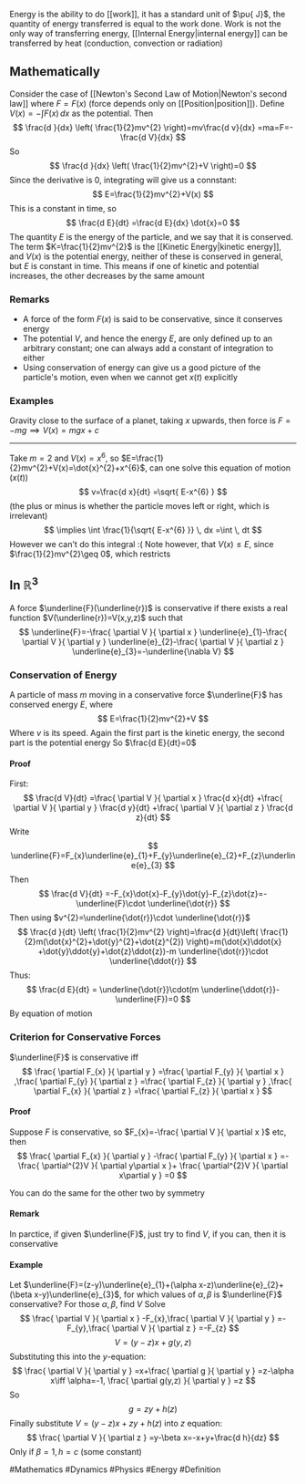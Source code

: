 Energy is the ability to do [[work]], it has a standard unit of $\pu{ J}$, the quantity of energy transferred is equal to the work done. Work is not the only way of transferring energy, [[Internal Energy|internal energy]] can be transferred by heat (conduction, convection or radiation)
## Mathematically
Consider the case of [[Newton's Second Law of Motion|Newton's second law]] where $F=F(x)$ (force depends only on [[Position|position]]). Define $V(x)=-\int F(x) \, dx$ as the potential. Then
$$
\frac{d }{dx} \left( \frac{1}{2}mv^{2} \right)=mv\frac{d v}{dx} =ma=F=-\frac{d V}{dx} 
$$
So
$$
\frac{d }{dx} \left( \frac{1}{2}mv^{2}+V \right)=0
$$
Since the derivative is 0, integrating will give us a connstant:
$$
E=\frac{1}{2}mv^{2}+V(x)
$$
This is a constant in time, so
$$
\frac{d E}{dt} =\frac{d E}{dx} \dot{x}=0
$$
The quantity $E$ is the energy of the particle, and we say that it is conserved. The term $K=\frac{1}{2}mv^{2}$ is the [[Kinetic Energy|kinetic energy]], and $V(x)$ is the potential energy, neither of these is conserved in general, but $E$ is constant in time. This means if one of kinetic and potential increases, the other decreases by the same amount
### Remarks
- A force of the form $F(x)$ is said to be conservative, since it conserves energy
- The potential $V$, and hence the energy $E$, are only defined up to an arbitrary constant; one can always add a constant of integration to either
- Using conservation of energy can give us a good picture of the particle's motion, even when we cannot get $x(t)$ explicitly
### Examples
Gravity close to the surface of a planet, taking $x$ upwards, then force is $F=-mg\implies V(x)=mgx+c$
___
Take $m=2$ and $V(x)=x^{6}$, so $E=\frac{1}{2}mv^{2}+V(x)=\dot{x}^{2}+x^{6}$, can one solve this equation of motion ($x(t)$)
$$
v=\frac{d x}{dt} =\sqrt{ E-x^{6} }
$$
(the plus or minus is whether the particle moves left or right, which is irrelevant)
$$
\implies \int \frac{1}{\sqrt{ E-x^{6} }} \, dx =\int  \, dt 
$$
However we can't do this integral :(
Note however, that $V(x)\leq E$, since $\frac{1}{2}mv^{2}\geq 0$, which restricts 
## In $\mathbb{R}^{3}$
A force $\underline{F}(\underline{r})$ is conservative if there exists a real function $V(\underline{r})=V(x,y,z)$ such that 
$$
\underline{F}=-\frac{ \partial V }{ \partial x } \underline{e}_{1}-\frac{ \partial V }{ \partial y } \underline{e}_{2}-\frac{ \partial V }{ \partial z } \underline{e}_{3}=-\underline{\nabla V} 
$$
### Conservation of Energy
A particle of mass $m$ moving in a conservative force $\underline{F}$ has conserved energy $E$, where
$$
E=\frac{1}{2}mv^{2}+V
$$
Where $v$ is its speed. Again the first part is the kinetic energy, the second part is the potential energy
So $\frac{d E}{dt}=0$
#### Proof
First:
$$
\frac{d V}{dt} =\frac{ \partial V }{ \partial x } \frac{d x}{dt} +\frac{ \partial V }{ \partial y } \frac{d y}{dt} +\frac{ \partial V }{ \partial z } \frac{d z}{dt} 
$$
Write
$$
\underline{F}=F_{x}\underline{e}_{1}+F_{y}\underline{e}_{2}+F_{z}\underline{e}_{3}
$$
Then
$$
\frac{d V}{dt} =-F_{x}\dot{x}-F_{y}\dot{y}-F_{z}\dot{z}=-\underline{F}\cdot  \underline{\dot{r}}
$$
Then using $v^{2}=\underline{\dot{r}}\cdot  \underline{\dot{r}}$
$$
\frac{d }{dt} \left( \frac{1}{2}mv^{2} \right)=\frac{d }{dt}\left( \frac{1}{2}m(\dot{x}^{2}+\dot{y}^{2}+\dot{z}^{2}) \right)=m(\dot{x}\ddot{x} +\dot{y}\ddot{y}+\dot{z}\ddot{z})-m \underline{\dot{r}}\cdot  \underline{\ddot{r}}
$$
Thus:
$$
\frac{d E}{dt} = \underline{\dot{r}}\cdot(m  \underline{\ddot{r}}-\underline{F})=0
$$
By equation of motion
### Criterion for Conservative Forces
$\underline{F}$ is conservative iff
$$
\frac{ \partial F_{x} }{ \partial y } =\frac{ \partial F_{y} }{ \partial x } ,\frac{ \partial F_{y} }{ \partial z } =\frac{ \partial F_{z} }{ \partial y } ,\frac{ \partial F_{x} }{ \partial z } =\frac{ \partial F_{z} }{ \partial x } 
$$
#### Proof
Suppose $F$ is conservative, so $F_{x}=-\frac{ \partial V }{ \partial x }$ etc, then
$$
\frac{ \partial F_{x} }{ \partial y } -\frac{ \partial F_{y} }{ \partial x } =-\frac{ \partial^{2}V }{ \partial y\partial x }+ \frac{ \partial^{2}V }{ \partial x\partial y } =0 
$$

You can do the same for the other two by symmetry
#### Remark
In parctice, if given $\underline{F}$, just try to find $V$, if you can, then it is conservative
#### Example
Let $\underline{F}=(z-y)\underline{e}_{1}+(\alpha x-z)\underline{e}_{2}+(\beta x-y)\underline{e}_{3}$, for which values of $\alpha,\beta$ is $\underline{F}$ conservative? For those $\alpha,\beta$, find $V$
Solve
$$
\frac{ \partial V }{ \partial x } -F_{x},\frac{ \partial V }{ \partial y } =-F_{y},\frac{ \partial V }{ \partial z } =-F_{z}
$$
$$
V=(y-z)x+g(y,z)
$$
Substituting this into the $y$-equation:
$$
\frac{ \partial V }{ \partial y } =x+\frac{ \partial g }{ \partial y } =z-\alpha x\iff \alpha=-1, \frac{ \partial g(y,z) }{ \partial y } =z
$$
So
$$
g=zy+h(z)
$$
Finally substitute $V=(y-z)x+zy+h(z)$ into $z$ equation:
$$
\frac{ \partial V }{ \partial z } =y-\beta x=-x+y+\frac{d h}{dz} 
$$
Only if $\beta=1, h=c$ (some constant)


#Mathematics #Dynamics #Physics #Energy #Definition